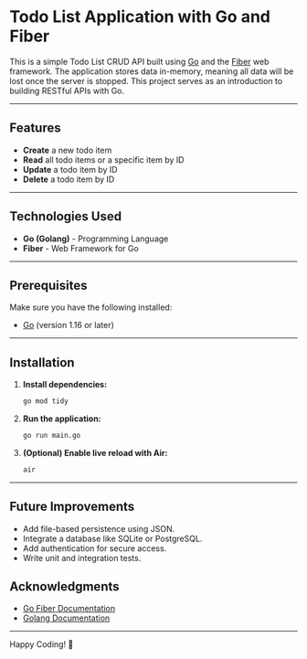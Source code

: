 # Todo List Application with Go and Fiber

This is a simple Todo List CRUD API built using [Go](https://golang.org/) and the [Fiber](https://gofiber.io/) web framework. The application stores data in-memory, meaning all data will be lost once the server is stopped. This project serves as an introduction to building RESTful APIs with Go.

---

## Features

- **Create** a new todo item
- **Read** all todo items or a specific item by ID
- **Update** a todo item by ID
- **Delete** a todo item by ID

---

## Technologies Used

- **Go (Golang)** - Programming Language
- **Fiber** - Web Framework for Go

---

## Prerequisites

Make sure you have the following installed:

- [Go](https://golang.org/dl/) (version 1.16 or later)

---

## Installation


1. **Install dependencies:**
   ```bash
   go mod tidy
   ```

2. **Run the application:**
   ```bash
   go run main.go
   ```

3. **(Optional) Enable live reload with Air:**
   ```bash
   air
   ```
---

## Future Improvements

- Add file-based persistence using JSON.
- Integrate a database like SQLite or PostgreSQL.
- Add authentication for secure access.
- Write unit and integration tests.

## Acknowledgments

- [Go Fiber Documentation](https://docs.gofiber.io/)
- [Golang Documentation](https://golang.org/doc/)

---

Happy Coding! 🚀

